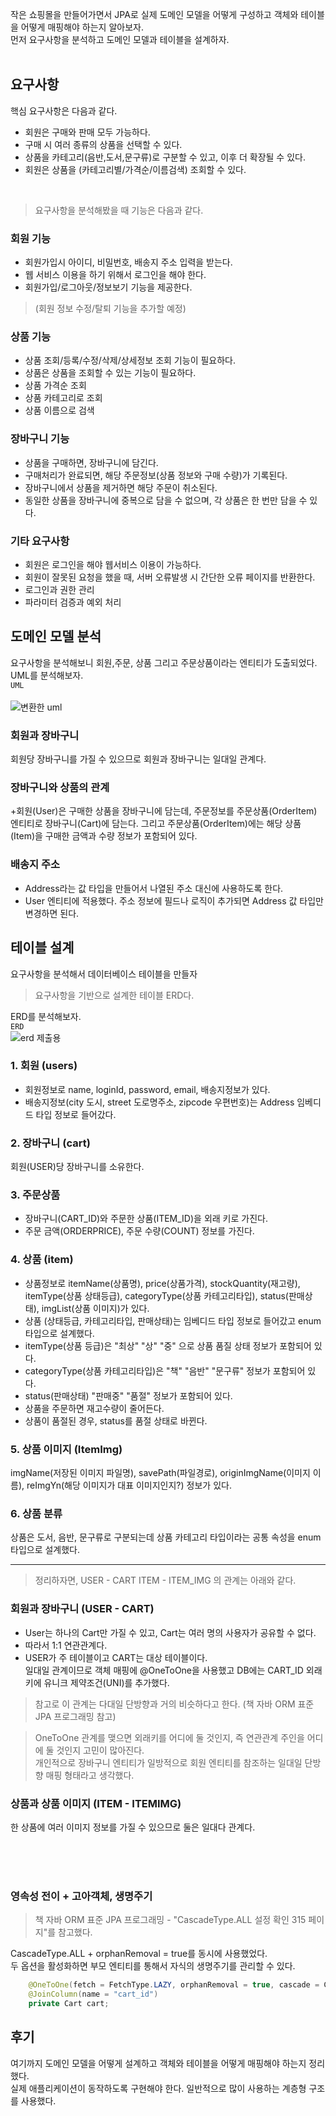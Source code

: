 작은 쇼핑몰을 만들어가면서 JPA로 실제 도메인 모델을 어떻게 구성하고 객체와 테이블을 어떻게 매핑해야 하는지 알아보자. <br>
먼저 요구사항을 분석하고 도메인 모델과 테이블을 설계하자. <br><br>
## 요구사항
핵심 요구사항은 다음과 같다.
+ 회원은 구매와 판매 모두 가능하다.
+ 구매 시 여러 종류의 상품을 선택할 수 있다.
+ 상품을 카테고리(음반,도서,문구류)로 구분할 수 있고, 이후 더 확장될 수 있다.
+ 회원은 상품을 (카테고리별/가격순/이름검색) 조회할 수 있다.

<br>

> 요구사항을 분석해봤을 때 기능은 다음과 같다. 
### 회원 기능
+ 회원가입시 아이디, 비밀번호, 배송지 주소 입력을 받는다.
+ 웹 서비스 이용을 하기 위해서 로그인을 해야 한다.
+ 회원가입/로그아웃/정보보기 기능을 제공한다. 
>(회원 정보 수정/탈퇴 기능을 추가할 예정)

### 상품 기능
+ 상품 조회/등록/수정/삭제/상세정보 조회 기능이 필요하다.
+ 상품은 상품을 조회할 수 있는 기능이 필요하다.
+	상품 가격순 조회
+ 상품 카테고리로 조회
+	상품 이름으로 검색

### 장바구니 기능
+ 상품을 구매하면, 장바구니에 담긴다.
+ 구매처리가 완료되면, 해당 주문정보(상품 정보와 구매 수량)가 기록된다.
+ 장바구니에서 상품을 제거하면 해당 주문이 취소된다.
+ 동일한 상품을 장바구니에 중복으로 담을 수 없으며, 각 상품은 한 번만 담을 수 있다.

### 기타 요구사항
+ 회원은 로그인을 해야 웹서비스 이용이 가능하다. 
+ 회원이 잘못된 요청을 했을 때, 서버 오류발생 시 간단한 오류 페이지를 반환한다.
+ 로그인과 권한 관리
+ 파라미터 검증과 예외 처리 


## 도메인 모델 분석
요구사항을 분석해보니 회원,주문, 상품 그리고 주문상품이라는 엔티티가 도출되었다. <br>
UML를 분석해보자. <br> `UML` <br><br>
![변환한 uml](https://github.com/Kim-Gyuri/bookstore/assets/57389368/84710f17-c3bd-4ad0-8ceb-126ac49cb485)

### 회원과 장바구니
회원당 장바구니를 가질 수 있으므로 회원과 장바구니는 일대일 관계다.

### 장바구니와 상품의 관계
+회원(User)은 구매한 상품을 장바구니에 담는데, 주문정보를 주문상품(OrderItem) 엔티티로 장바구니(Cart)에 담는다.
그리고 주문상품(OrderItem)에는 해당 상품(Item)을 구매한 금액과 수량 정보가 포함되어 있다.

### 배송지 주소
+ Address라는 값 타입을 만들어서 나열된 주소 대신에 사용하도록 한다.
+ User 엔티티에 적용했다. 주소 정보에 필드나 로직이 추가되면 Address 값 타입만 변경하면 된다.

## 테이블 설계
요구사항을 분석해서 데이터베이스 테이블을 만들자
> 요구사항을 기반으로 설계한 테이블 ERD다.

ERD를 분석해보자. <br> `ERD` <br>
![erd 제출용](https://github.com/Kim-Gyuri/bookstore/assets/57389368/0627e85d-5a00-4fca-bc88-f6afa91e2625)


### 1. 회원 (users)
+ 회원정보로 name, loginId, password, email, 배송지정보가 있다.
+ 배송지정보(city 도시, street 도로명주소, zipcode 우편번호)는 Address 임베디드 타입 정보로 들어갔다.
 

### 2. 장바구니 (cart)
회원(USER)당 장바구니를 소유한다.


### 3. 주문상품
+ 장바구니(CART_ID)와 주문한 상품(ITEM_ID)을 외래 키로 가진다.
+ 주문 금액(ORDERPRICE), 주문 수량(COUNT) 정보를 가진다.

### 4. 상품 (item)
+ 상품정보로 itemName(상품명), price(상품가격), stockQuantity(재고량), <br> itemType(상품 상태등급), categoryType(상품 카테고리타입), status(판매상태), imgList(상품 이미지)가 있다.
+ 상품 (상태등급, 카테고리타입, 판매상태)는 임베디드 타입 정보로 들어갔고 enum 타입으로 설계했다.
+ itemType(상품 등급)은 "최상" "상" "중" 으로 상품 품질 상태 정보가 포함되어 있다.
+ categoryType(상품 카테고리타입)은 "책" "음반" "문구류" 정보가 포함되어 있다.
+ status(판매상태) "판매중" "품절" 정보가 포함되어 있다.
+ 상품을 주문하면 재고수량이 줄어든다.
+ 상품이 품절된 경우, status를 품절 상태로 바뀐다.

### 5. 상품 이미지 (ItemImg) 
imgName(저장된 이미지 파일명), savePath(파일경로), originImgName(이미지 이름), reImgYn(해당 이미지가 대표 이미지인지?) 정보가 있다. 

### 6. 상품 분류
상품은 도서, 음반, 문구류로 구분되는데 상품 카테고리 타입이라는 공통 속성을 enum 타입으로 설계했다.


---

> 정리하자면, USER - CART   ITEM - ITEM_IMG 의 관계는 아래와 같다.
### 회원과 장바구니 (USER  - CART)
+ User는 하나의 Cart만 가질 수 있고, Cart는 여러 명의 사용자가 공유할 수 없다.
+ 따라서 1:1 연관관계다.
+ USER가 주 테이블이고 CART는 대상 테이블이다. <br> 일대일 관계이므로 객체 매핑에 @OneToOne을 사용했고 DB에는 CART_ID 외래키에 유니크 제약조건(UNI)를 추가했다.
> 참고로 이 관계는 다대일 단방향과 거의 비슷하다고 한다. (책 자바 ORM 표준 JPA 프로그래밍 참고)

> OneToOne 관계를 맺으면 외래키를 어디에 둘 것인지, 즉 연관관계 주인을 어디에 둘 것인지 고민이 많아진다. <br>
> 개인적으로 장바구니 엔티티가 일방적으로 회원 엔티티를 참조하는 일대일 단방향 매핑 형태라고 생각했다.


### 상품과 상품 이미지 (ITEM - ITEMIMG)
한 상품에 여러 이미지 정보를 가질 수 있으므로 둘은 일대다 관계다.



<br><br><br>


### 영속성 전이 + 고아객체, 생명주기
> 책 자바 ORM 표준 JPA 프로그래밍 - "CascadeType.ALL 설정 확인 315 페이지"를 참고했다.

CascadeType.ALL + orphanRemoval  = true를 동시에 사용했었다. <br> 두 옵션을 활성화하면 부모 엔티티를 통해서 자식의 생명주기를 관리할 수 있다.
```java
    @OneToOne(fetch = FetchType.LAZY, orphanRemoval = true, cascade = CascadeType.ALL)
    @JoinColumn(name = "cart_id")
    private Cart cart;
```    

##  후기
여기까지 도메인 모델을 어떻게 설계하고 객체와 테이블을 어떻게 매핑해야 하는지 정리했다. <br>
실제 애플리케이션이 동작하도록 구현해야 한다. 일반적으로 많이 사용하는 계층형 구조를 사용했다.    
